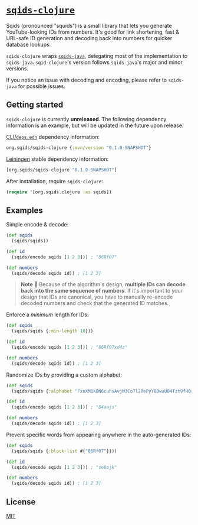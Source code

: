 # [`sqids-clojure`](https://sqids.org/clojure)

Sqids (pronounced "squids") is a small library that lets you generate
YouTube-looking IDs from numbers. It's good for link shortening, fast &
URL-safe ID generation and decoding back into numbers for quicker database
lookups.

`sqids-clojure` wraps [`sqids-java`](https://github.com/sqids/sqids-java),
delegating most of the implementation to `sqids-java`. `sqid-clojure`'s version
follows `sqids-java`'s major and minor versions.

If you notice an issue with decoding and encoding, please refer to `sqids-java`
for possible issues.

## Getting started

`sqids-clojure` is currently **unreleased**. The following dependency
information is an example, but will be updated in the future upon release.

[CLI/`deps.edn`](https://clojure.org/reference/deps_and_cli) dependency
information:

```clojure
org.sqids/sqids-clojure {:mvn/version "0.1.0-SNAPSHOT"}
```

[Leiningen](https://leiningen.org/) stable dependency information:

```clojure
[org.sqids/sqids-clojure "0.1.0-SNAPSHOT"]
```

After installation, require `sqids-clojure`:

```clojure
(require '[org.sqids.clojure :as sqids])
```

## Examples

Simple encode & decode:

```clojure
(def sqids
  (sqids/sqids))

(def id
  (sqids/encode sqids [1 2 3])) ; "86Rf07"

(def numbers
  (sqids/decode sqids id)) ; [1 2 3]
```

> **Note**
> 🚧 Because of the algorithm's design, **multiple IDs can decode back into the
> same sequence of numbers**. If it's important to your design that IDs are
> canonical, you have to manually re-encode decoded numbers and check that the
> generated ID matches.

Enforce a _minimum_ length for IDs:

```clojure
(def sqids
  (sqids/sqids {:min-length 10}))

(def id
  (sqids/encode sqids [1 2 3])) ; "86Rf07xd4z"

(def numbers
  (sqids/decode sqids id)) ; [1 2 3]
```

Randomize IDs by providing a custom alphabet:

```clojure
(def sqids
  (sqids/sqids {:alphabet "FxnXM1kBN6cuhsAvjW3Co7l2RePyY8DwaU04Tzt9fHQrqSVKdpimLGIJOgb5ZE"}))

(def id
  (sqids/encode sqids [1 2 3])) ; "B4aajs"

(def numbers
  (sqids/decode sqids id)) ; [1 2 3]
```

Prevent specific words from appearing anywhere in the auto-generated IDs:

```clojure
(def sqids
  (sqids/sqids {:block-list #{"86Rf07"}}))

(def id
  (sqids/encode sqids [1 2 3])) ; "se8ojk"

(def numbers
  (sqids/decode sqids id)) ; [1 2 3]
```

## License

[MIT](LICENSE)
